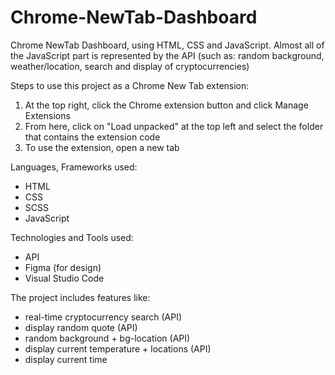 # Chrome-NewTab-Dashboard
Chrome NewTab Dashboard, using HTML, CSS and JavaScript. Almost all of the JavaScript part is represented by the API (such as: random background, weather/location, search and display of cryptocurrencies)

Steps to use this project as a Chrome New Tab extension:
1. At the top right, click the Chrome extension button and click Manage Extensions
2. From here, click on "Load unpacked" at the top left and select the folder that contains the extension code
3. To use the extension, open a new tab

Languages, Frameworks used:
- HTML
- CSS
- SCSS
- JavaScript

Technologies and Tools used:
- API
- Figma (for design)
- Visual Studio Code

The project includes features like:
- real-time cryptocurrency search (API)
- display random quote (API)
- random background + bg-location (API)
- display current temperature + locations (API)
- display current time
